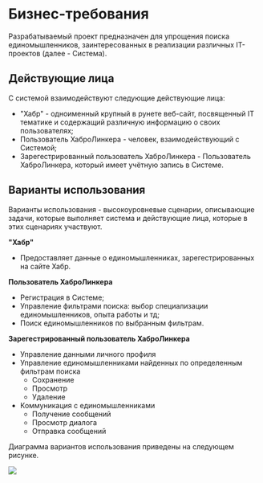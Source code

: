# Бизнес-требования

Разрабатываемый проект предназначен для упрощения поиска единомышленников, заинтересованных в реализации различных IT-проектов (далее - Система).

## Действующие лица

С системой взаимодействуют следующие действующие лица:
- "Хабр" - одноименный крупный в рунете веб-сайт, посвященный IT тематике и содержащий различную информацию о своих пользователях;
- Пользователь ХаброЛинкера - человек, взаимодействующий с Системой;
- Зарегестрированный пользователь ХаброЛинкера - Пользователь ХаброЛинкера, который имеет учётную запись в Системе.

## Варианты использования

Варианты использования - высокоуровневые сценарии, описывающие задачи, которые выполняет система и действующие лица, которые в этих сценариях участвуют.

**"Хабр"**
- Предоставляет данные о единомышленниках, зарегестрированных на сайте Хабр.

**Пользователь ХаброЛинкера**
- Регистрация в Системе;
- Управление фильтрами поиска: выбор специализации единомышленников, опыта работы и тд;
- Поиск единомышленников по выбранным фильтрам.

**Зарегестрированный пользователь ХаброЛинкера**
- Управление данными личного профиля
- Управление единомышленниками найденных по определенным фильтрам поиска
  - Сохранение
  - Просмотр
  - Удаление
- Коммуникация с единомышленниками
    - Получение сообщений
    - Просмотр диалога
    - Отправка сообщений

Диаграмма вариантов использования приведены на следующем рисунке.

![](use-case.png)